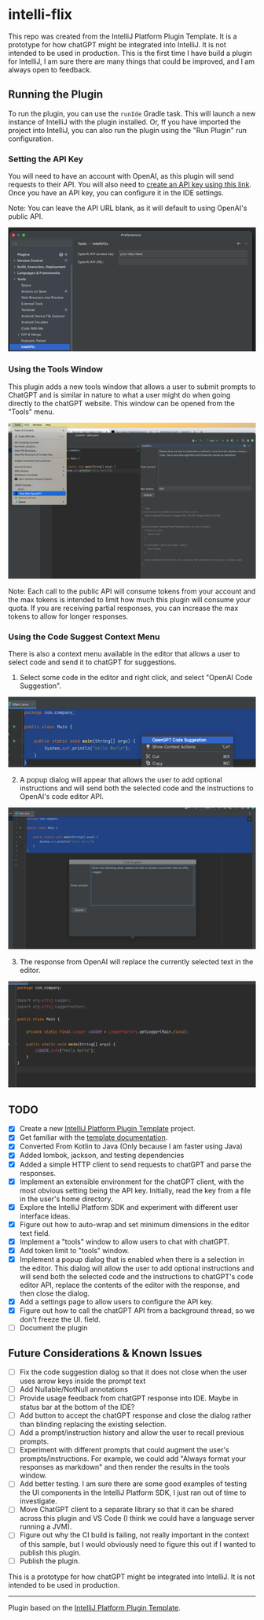 # intelli-flix

This repo was created from the IntelliJ Platform Plugin Template. It is a prototype for how chatGPT might be integrated into IntelliJ. It is not intended to be used in production. This is the first time I have build a plugin for IntelliJ, I am sure there are many things that could be improved, and I am always open to feedback.

## Running the Plugin

To run the plugin, you can use the `runIde` Gradle task. This will launch a new instance of IntelliJ with the plugin installed.  Or, ff you have imported the project into IntelliJ, you can also run the plugin using the "Run Plugin" run configuration.

### Setting the API Key

You will need to have an account with OpenAI, as this plugin will send requests to their API. You will also need to [create an API key using this link](https://platform.openai.com/account/api-keys). Once you have an API key, you can configure it in the IDE settings. 

Note: You can leave the API URL blank, as it will default to using OpenAI's public API.

![](./images/settings.png)

### Using the Tools Window

This plugin adds a new tools window that allows a user to submit prompts to ChatGPT and is similar in nature to what
a user might do when going directly to the chatGPT website. This window can be opened from the "Tools" menu.

![](./images/tools-window-example.png)

Note: Each call to the public API will consume tokens from your account and the max tokens is intended to limit how much this plugin will consume your quota. If you are receiving partial responses, you can increase the max tokens to allow for longer responses.

### Using the Code Suggest Context Menu

There is also a context menu available in the editor that allows a user to select code and send it to chatGPT for suggestions.

1. Select some code in the editor and right click, and select "OpenAI Code Suggestion".

![](./images/code-suggest-1.png)

2. A popup dialog will appear that allows the user to add optional instructions and will send both the selected code and the instructions to OpenAI's code editor API.

![](./images/code-suggest-2.png)

3. The response from OpenAI will replace the currently selected text in the editor.

![](./images/code-suggest-3.png)

## TODO
- [x] Create a new [IntelliJ Platform Plugin Template][template] project.
- [x] Get familiar with the [template documentation][template].
- [x] Converted From Kotlin to Java (Only because I am faster using Java)
- [x] Added lombok, jackson, and testing dependencies
- [x] Added a simple HTTP client to send requests to chatGPT and parse the responses.
- [x] Implement an extensible environment for the chatGPT client, with the most obvious setting being the API key. Initially, read the key from a file in the user's home directory.
- [x] Explore the IntelliJ Platform SDK and experiment with different user interface ideas.
- [x] Figure out how to auto-wrap and set minimum dimensions in the editor text field.
- [x] Implement a "tools" window to allow users to chat with chatGPT.
- [x] Add token limit to "tools" window.
- [x] Implement a popup dialog that is enabled when there is a selection in the editor. This dialog will allow the user to add optional instructions and will send both the selected code and the instructions to chatGPT's code editor API, replace the contents of the editor with the response, and then close the dialog.
- [x] Add a settings page to allow users to configure the API key.
- [x] Figure out how to call the chatGPT API from a background thread, so we don't freeze the UI.
field.
- [ ] Document the plugin

## Future Considerations & Known Issues
- [ ] Fix the code suggestion dialog so that it does not close when the user uses arrow keys inside the prompt text
- [ ] Add Nullable/NotNull annotations
- [ ] Provide usage feedback from chatGPT response into IDE. Maybe in status bar at the bottom of the IDE?
- [ ] Add button to accept the chatGPT response and close the dialog rather than blinding replacing the existing selection.
- [ ] Add a prompt/instruction history and allow the user to recall previous prompts.
- [ ] Experiment with different prompts that could augment the user's prompts/instructions. For example, we could add "Always format your responses as markdown" and then render the results in the tools window.
- [ ] Add better testing. I am sure there are some good examples of testing the UI components in the IntelliJ Platform SDK, I just ran out of time to investigate.
- [ ] Move ChatGPT client to a separate library so that it can be shared across this plugin and VS Code (I think we could have a language server running a JVM).
- [ ] Figure out why the CI build is failing, not really important in the context of this sample, but I would obviously need to figure this out if I wanted to publish this plugin.
- [ ] Publish the plugin. 

<!-- Plugin description -->
This is a prototype for how chatGPT might be integrated into IntelliJ. It is not intended to be used in production.

<!-- Plugin description end -->

---
Plugin based on the [IntelliJ Platform Plugin Template][template].

[template]: https://github.com/JetBrains/intellij-platform-plugin-template

